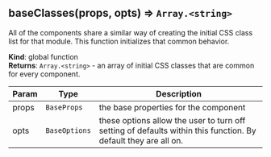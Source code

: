 <a name="baseClasses"></a>

## baseClasses(props, opts) ⇒ <code>Array.&lt;string&gt;</code>
All of the components share a similar way of creating the initial CSS class list
for that module.  This function initializes that common behavior.

**Kind**: global function  
**Returns**: <code>Array.&lt;string&gt;</code> - an array of initial CSS classes that are common for every
component.  

| Param | Type | Description |
| --- | --- | --- |
| props | <code>BaseProps</code> | the base properties for the component |
| opts | <code>BaseOptions</code> | these options allow the user to turn off setting of defaults within this function.  By default they are all on. |

